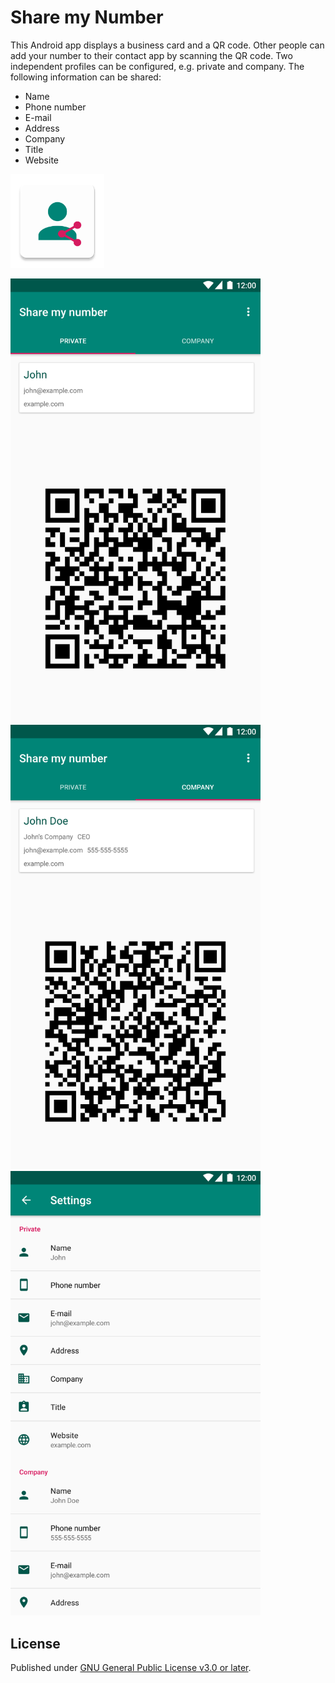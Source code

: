 # Share my Number

This Android app displays a business card and a QR code. Other people can add your number to their contact app by scanning the QR code. Two independent profiles can be configured, e.g. private and company.
The following information can be shared:
* Name
* Phone number
* E-mail
* Address
* Company
* Title
* Website

<img src="fastlane/metadata/android/en-US/images/icon.png" width="150px">

<img src="fastlane/metadata/android/en-US/images/phoneScreenshots/1.png" width="400px"> <img src="fastlane/metadata/android/en-US/images/phoneScreenshots/2.png" width="400px"> <img src="fastlane/metadata/android/en-US/images/phoneScreenshots/3.png" width="400px">

## License

Published under [GNU General Public License v3.0 or later](https://spdx.org/licenses/GPL-3.0-or-later.html).
